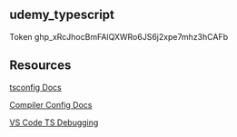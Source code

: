 ## udemy_typescript

Token
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


## Resources

[tsconfig Docs](https://www.typescriptlang.org/docs/handbook/tsconfig-json.html)

[Compiler Config Docs](https://www.typescriptlang.org/docs/handbook/compiler-options.html)

[VS Code TS Debugging](https://code.visualstudio.com/docs/typescript/typescript-debugging)
